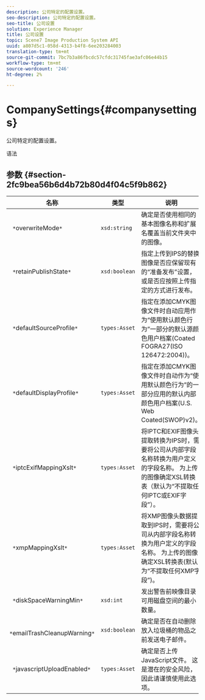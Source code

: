```yaml
---
description: 公司特定的配置设置。
seo-description: 公司特定的配置设置。
seo-title: 公司设置
solution: Experience Manager
title: 公司设置
topic: Scene7 Image Production System API
uuid: a807d5c1-058d-4313-b4f8-6ee203284003
translation-type: tm+mt
source-git-commit: 7bc7b3a86fbcdc57cfdc31745fae3afc06e44b15
workflow-type: tm+mt
source-wordcount: '246'
ht-degree: 2%

---
```



# CompanySettings{#companysettings}

公司特定的配置设置。

语法

## 参数 {#section-2fc9bea56b6d4b72b80d4f04c5f9b862}

| 名称 | 类型 | 说明 |
|---|---|---|
| ` *`overwriteMode`*` | `xsd:string` | 确定是否使用相同的基本图像名称和扩展名覆盖当前文件夹中的图像。 |
| ` *`retainPublishState`*` | `xsd:boolean` | 指定上传到IPS的替换图像是否应保留现有的“准备发布”设置，或是否应按照上传指定的方式进行发布。 |
| ` *`defaultSourceProfile`*` | `types:Asset` | 指定在添加CMYK图像文件时自动应用作为“使用默认颜色行为”一部分的默认源颜色用户档案(Coated FOGRA27(ISO 126472:2004))。 |
| ` *`defaultDisplayProfile`*` | `types:Asset` | 指定在添加CMYK图像文件时自动作为“使用默认颜色行为”的一部分应用的默认内部颜色用户档案(U.S. Web Coated(SWOP)v2)。 |
| ` *`iptcExifMappingXslt`*` | `types:Asset` | 将IPTC和EXIF图像头提取转换为IPS时，需要将公司从内部字段名称转换为用户定义的字段名称。 为上传的图像确定XSL转换表（默认为“不提取任何IPTC或EXIF字段”）。 |
| ` *`xmpMappingXslt`*` | `types:Asset` | 将XMP图像头数据提取到IPS时，需要将公司从内部字段名称转换为用户定义的字段名称。 为上传的图像确定XSL转换表(默认为“不提取任何XMP字段”)。 |
| ` *`diskSpaceWarningMin`*` | `xsd:int` | 发出警告前映像目录可用磁盘空间的最小数量。 |
| ` *`emailTrashCleanupWarning`*` | `xsd:boolean` | 确定是否在自动删除放入垃圾桶的物品之前发送电子邮件。 |
| ` *`javascriptUploadEnabled`*` | `types:Asset` | 确定是否上传JavaScript文件。 这是潜在的安全风险，因此请谨慎使用此选项。 |

